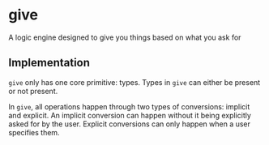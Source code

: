 # give

A logic engine designed to give you things based on what you ask for

## Implementation

`give` only has one core primitive: types. Types in `give` can either be present or not present.

In `give`, all operations happen through two types of conversions: implicit and explicit. An implicit conversion can happen without it being explicitly asked for by the user. Explicit conversions can only happen when a user specifies them.